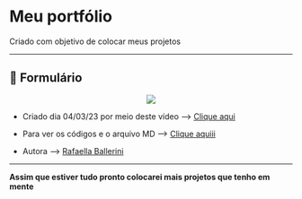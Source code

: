 # Meu portfólio
 
 Criado com objetivo de colocar meus projetos

---
 ## :memo: Formulário

 <div align="center">
<img src="https://user-images.githubusercontent.com/124575968/222930751-17de9658-290c-4e3f-854a-185668d17759.png" widht"300px" />
</div>
 

- Criado dia 04/03/23 por meio deste vídeo --> [Clique aqui](https://www.youtube.com/watch?v=wwqOJ2o84S4)

- Para ver os códigos e o arquivo MD --> [Clique aquiii](https://github.com/maycondouglasbm/Meu-portfolio/tree/main/formul%C3%A1rio)

- Autora --> [Rafaella Ballerini](https://github.com/rafaballerini)

---

**Assim que estiver tudo pronto colocarei mais projetos que tenho em mente**
